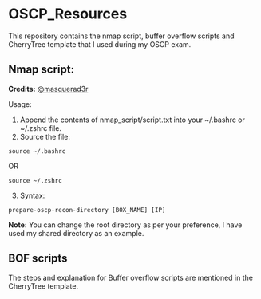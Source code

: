 # OSCP_Resources

This repository contains the nmap script, buffer overflow scripts and CherryTree template that I used during my 
OSCP exam.


## Nmap script:

**Credits:** [@masquerad3r](https://www.linkedin.com/in/masquerad3r/) 

Usage:

1. Append the contents of nmap_script/script.txt into your ~/.bashrc or ~/.zshrc file. 
2. Source the file:
```
source ~/.bashrc
```
OR
```
source ~/.zshrc
```

3. Syntax: 
```
prepare-oscp-recon-directory [BOX_NAME] [IP]
```

**Note:** You can change the root directory as per your preference, I have used my shared directory as an example.


## BOF scripts

The steps and explanation for Buffer overflow scripts are mentioned in the CherryTree template.
